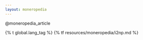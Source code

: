 ```yaml
---
layout: moneropedia
---
```


@moneropedia_article

{% t global.lang_tag %}
{% tf resources/moneropedia/i2np.md %}
